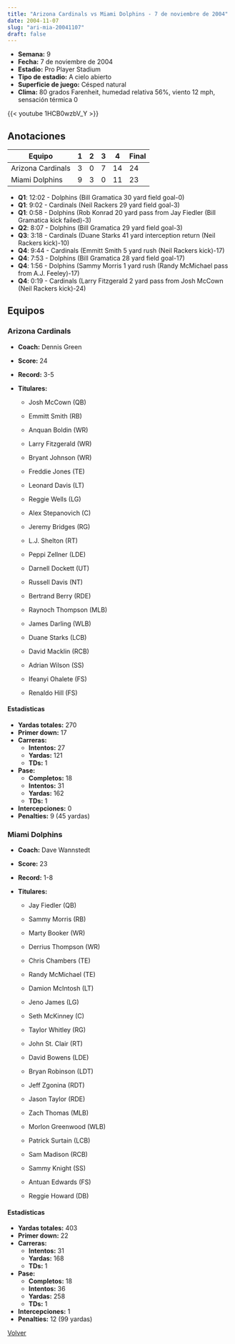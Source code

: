 ```yaml
---
title: "Arizona Cardinals vs Miami Dolphins - 7 de noviembre de 2004"
date: 2004-11-07
slug: "ari-mia-20041107"
draft: false
---
```


- **Semana:** 9
- **Fecha:** 7 de noviembre de 2004
- **Estadio:** Pro Player Stadium
- **Tipo de estadio:** A cielo abierto
- **Superficie de juego:** Césped natural
- **Clima:** 80 grados Farenheit, humedad relativa 56%, viento 12 mph, sensación térmica 0


{{< youtube 1HCB0wzbV_Y >}}


## Anotaciones
| Equipo | 1 | 2 | 3 | 4 | Final |
|--------|---|---|---|---|-------|
| Arizona Cardinals  | 3 | 0 | 7 | 14  | 24 |
| Miami Dolphins  | 9 | 3 | 0 | 11  | 23 |
- **Q1**: 12:02 - Dolphins (Bill Gramatica 30 yard field goal-0)
- **Q1**: 9:02 - Cardinals (Neil Rackers 29 yard field goal-3)
- **Q1**: 0:58 - Dolphins (Rob Konrad 20 yard pass from Jay Fiedler (Bill Gramatica kick failed)-3)
- **Q2**: 8:07 - Dolphins (Bill Gramatica 29 yard field goal-3)
- **Q3**: 3:18 - Cardinals (Duane Starks 41 yard interception return (Neil Rackers kick)-10)
- **Q4**: 9:44 - Cardinals (Emmitt Smith 5 yard rush (Neil Rackers kick)-17)
- **Q4**: 7:53 - Dolphins (Bill Gramatica 28 yard field goal-17)
- **Q4**: 1:56 - Dolphins (Sammy Morris 1 yard rush (Randy McMichael pass from A.J. Feeley)-17)
- **Q4**: 0:19 - Cardinals (Larry Fitzgerald 2 yard pass from Josh McCown (Neil Rackers kick)-24)


## Equipos


### Arizona Cardinals
* **Coach:** Dennis Green
* **Score:** 24
* **Record:** 3-5
* **Titulares:** 

  * Josh McCown (QB) 

  * Emmitt Smith (RB) 

  * Anquan Boldin (WR) 

  * Larry Fitzgerald (WR) 

  * Bryant Johnson (WR) 

  * Freddie Jones (TE) 

  * Leonard Davis (LT) 

  * Reggie Wells (LG) 

  * Alex Stepanovich (C) 

  * Jeremy Bridges (RG) 

  * L.J. Shelton (RT) 

  * Peppi Zellner (LDE) 

  * Darnell Dockett (UT) 

  * Russell Davis (NT) 

  * Bertrand Berry (RDE) 

  * Raynoch Thompson (MLB) 

  * James Darling (WLB) 

  * Duane Starks (LCB) 

  * David Macklin (RCB) 

  * Adrian Wilson (SS) 

  * Ifeanyi Ohalete (FS) 

  * Renaldo Hill (FS) 

#### Estadísticas
* **Yardas totales:** 270
* **Primer down:** 17
* **Carreras:**
  * **Intentos:** 27
  * **Yardas:** 121
  * **TDs:** 1
* **Pase:**
  * **Completos:** 18
  * **Intentos:** 31
  * **Yardas:** 162
  * **TDs:** 1
* **Intercepciones:** 0
* **Penalties:** 9 (45 yardas)

### Miami Dolphins
* **Coach:** Dave Wannstedt
* **Score:** 23
* **Record:** 1-8
* **Titulares:** 

  * Jay Fiedler (QB) 

  * Sammy Morris (RB) 

  * Marty Booker (WR) 

  * Derrius Thompson (WR) 

  * Chris Chambers (TE) 

  * Randy McMichael (TE) 

  * Damion McIntosh (LT) 

  * Jeno James (LG) 

  * Seth McKinney (C) 

  * Taylor Whitley (RG) 

  * John St. Clair (RT) 

  * David Bowens (LDE) 

  * Bryan Robinson (LDT) 

  * Jeff Zgonina (RDT) 

  * Jason Taylor (RDE) 

  * Zach Thomas (MLB) 

  * Morlon Greenwood (WLB) 

  * Patrick Surtain (LCB) 

  * Sam Madison (RCB) 

  * Sammy Knight (SS) 

  * Antuan Edwards (FS) 

  * Reggie Howard (DB) 

#### Estadísticas
* **Yardas totales:** 403
* **Primer down:** 22
* **Carreras:**
  * **Intentos:** 31
  * **Yardas:** 168
  * **TDs:** 1
* **Pase:**
  * **Completos:** 18
  * **Intentos:** 36
  * **Yardas:** 258
  * **TDs:** 1
* **Intercepciones:** 1
* **Penalties:** 12 (99 yardas)


[Volver](/historia/2004)
